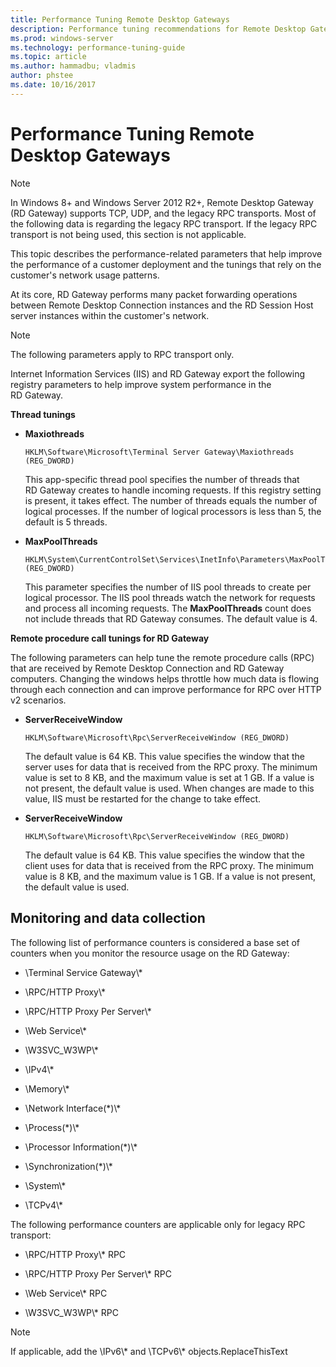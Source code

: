 ```yaml
---
title: Performance Tuning Remote Desktop Gateways
description: Performance tuning recommendations for Remote Desktop Gateways
ms.prod: windows-server
ms.technology: performance-tuning-guide
ms.topic: article
ms.author: hammadbu; vladmis
author: phstee
ms.date: 10/16/2017
---
```


# Performance Tuning Remote Desktop Gateways

> [!NOTE]
> In Windows 8+ and Windows Server 2012 R2+, Remote Desktop Gateway (RD Gateway) supports TCP, UDP, and the legacy RPC transports. Most of the following data is regarding the legacy RPC transport. If the legacy RPC transport is not being used, this section is not applicable.

This topic describes the performance-related parameters that help improve the performance of a customer deployment and the tunings that rely on the customer's network usage patterns.

At its core, RD Gateway performs many packet forwarding operations between Remote Desktop Connection instances and the RD Session Host server instances within the customer's network.

> [!NOTE]
> The following parameters apply to RPC transport only.

Internet Information Services (IIS) and RD Gateway export the following registry parameters to help improve system performance in the RD Gateway.

**Thread tunings**

-   **Maxiothreads**

    ``` syntax
    HKLM\Software\Microsoft\Terminal Server Gateway\Maxiothreads (REG_DWORD)
    ```

    This app-specific thread pool specifies the number of threads that RD Gateway creates to handle incoming requests. If this registry setting is present, it takes effect. The number of threads equals the number of logical processes. If the number of logical processors is less than 5, the default is 5 threads.

-   **MaxPoolThreads**

    ``` syntax
    HKLM\System\CurrentControlSet\Services\InetInfo\Parameters\MaxPoolThreads (REG_DWORD)
    ```

    This parameter specifies the number of IIS pool threads to create per logical processor. The IIS pool threads watch the network for requests and process all incoming requests. The **MaxPoolThreads** count does not include threads that RD Gateway consumes. The default value is 4.

**Remote procedure call tunings for RD Gateway**

The following parameters can help tune the remote procedure calls (RPC) that are received by Remote Desktop Connection and RD Gateway computers. Changing the windows helps throttle how much data is flowing through each connection and can improve performance for RPC over HTTP v2 scenarios.

-   **ServerReceiveWindow**

    ``` syntax
    HKLM\Software\Microsoft\Rpc\ServerReceiveWindow (REG_DWORD)
    ```

    The default value is 64 KB. This value specifies the window that the server uses for data that is received from the RPC proxy. The minimum value is set to 8 KB, and the maximum value is set at 1 GB. If a value is not present, the default value is used. When changes are made to this value, IIS must be restarted for the change to take effect.

-   **ServerReceiveWindow**

    ``` syntax
    HKLM\Software\Microsoft\Rpc\ServerReceiveWindow (REG_DWORD)
    ```

    The default value is 64 KB. This value specifies the window that the client uses for data that is received from the RPC proxy. The minimum value is 8 KB, and the maximum value is 1 GB. If a value is not present, the default value is used.

## Monitoring and data collection

The following list of performance counters is considered a base set of counters when you monitor the resource usage on the RD Gateway:

-   \\Terminal Service Gateway\\\*

-   \\RPC/HTTP Proxy\\\*

-   \\RPC/HTTP Proxy Per Server\\\*

-   \\Web Service\\\*

-   \\W3SVC\_W3WP\\\*

-   \\IPv4\\\*

-   \\Memory\\\*

-   \\Network Interface(\*)\\\*

-   \\Process(\*)\\\*

-   \\Processor Information(\*)\\\*

-   \\Synchronization(\*)\\\*

-   \\System\\\*

-   \\TCPv4\\\*

The following performance counters are applicable only for legacy RPC transport:

-   \\RPC/HTTP Proxy\\\* RPC

-   \\RPC/HTTP Proxy Per Server\\\* RPC

-   \\Web Service\\\* RPC

-   \\W3SVC\_W3WP\\\* RPC

> [!NOTE]
> If applicable, add the \\IPv6\\\* and \\TCPv6\\\* objects.ReplaceThisText

